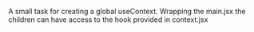 A small task for creating a global useContext. Wrapping the main.jsx the children can have access to the hook provided in context.jsx
